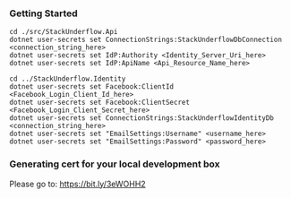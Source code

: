 ### Getting Started

    cd ./src/StackUnderflow.Api
    dotnet user-secrets set ConnectionStrings:StackUnderflowDbConnection <connection_string_here>
    dotnet user-secrets set IdP:Authority <Identity_Server_Uri_here>
    dotnet user-secrets set IdP:ApiName	<Api_Resource_Name_here>

    cd ../StackUnderflow.Identity
    dotnet user-secrets set Facebook:ClientId <Facebook_Login_Client_Id_here>
    dotnet user-secrets set Facebook:ClientSecret <Facebook_Login_Client_Secret_here>
    dotnet user-secrets set ConnectionStrings:StackUnderflowIdentityDb <connection_string_here>
    dotnet user-secrets set "EmailSettings:Username" <username_here>
    dotnet user-secrets set "EmailSettings:Password" <password_here>

### Generating cert for your local development box

Please go to: https://bit.ly/3eWOHH2